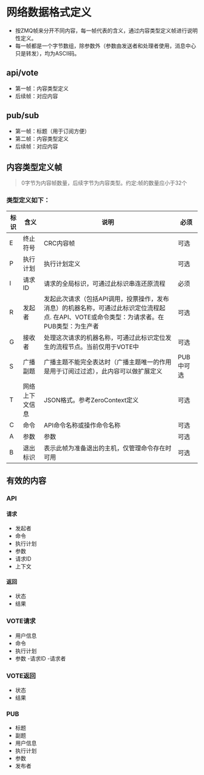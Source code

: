 # 网络数据格式定义

- 按ZMQ帧来分开不同内容，每一帧代表的含义，通过内容类型定义帧进行说明性定义。
- 每一帧都是一个字节数组，除参数外（参数由发送者和处理者使用，消息中心只是转发），均为ASCII码。
## api/vote
- 第一帧：内容类型定义
- 后续帧：对应内容


## pub/sub
- 第一帧：标题（用于订阅方便）
- 第二帧：内容类型定义
- 后续帧：对应内容

## 内容类型定义帧
> 0字节为内容帧数量，后续字节为内容类型。约定:帧的数量应小于32个

### 类型定义如下：

标识 | 含义 | 说明 | 必须
---|---|---|---
E | 终止符号 | CRC内容帧 | 可选
P | 执行计划 | 执行计划定义 | 可选
I | 请求ID | 请求的全局标识，可通过此标识串连还原流程 | 必须
R | 发起者 | 发起此次请求（包括API调用，投票操作，发布消息）的机器名称，可通过此标识定位流程起点. 在API、VOTE或命令类型：为请求者。在PUB类型：为生产者| 可选
G | 接收者 | 处理这次请求的机器名称，可通过此标识定位发生的流程节点。当前仅用于VOTE中 | 可选
S | 广播副题 | 广播主题不能完全表达时（广播主题唯一的作用是用于订阅过过滤），此内容可以做扩展定义 | PUB中可选
T | 网络上下文信息 | JSON格式。参考ZeroContext定义 | 可选
C | 命令 | API命令名称或操作命令名称 | 可选
A | 参数 | 参数 | 可选
B | 退出标识 | 表示此帧为准备退出的主机，仅管理命令存在时可用 | 可选

## 有效的内容
### API
#### 请求
- 发起者
- 命令
- 执行计划
- 参数
- 请求ID
- 上下文
#### 返回
- 状态
- 结果
### VOTE请求
- 用户信息
- 命令
- 执行计划
- 参数
-请求ID
-请求者
### VOTE返回
- 状态
- 结果

### PUB
- 标题
- 副题
- 用户信息
- 执行计划
- 参数
- 发布者









